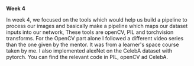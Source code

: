 **Week 4**

In week 4, we focused on the tools which would help us build a pipeline to process our images and basically make a pipeline which maps our dataset inputs into our network,
These tools are openCV, PIL and torchvision transforms.
For the OpenCV part alone I followed a different video series than the one given by the mentor. It was from a learner's space course taken by me.
I also implemented alexNet on the CelebA dataset with pytorch.
You can find the relevant code in PIL, openCV ad CelebA.
